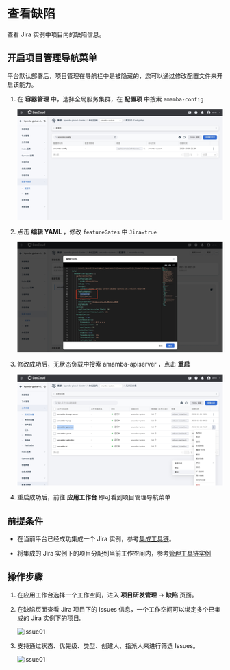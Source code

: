 # 查看缺陷

查看 Jira 实例中项目内的缺陷信息。

## 开启项目管理导航菜单

平台默认部署后，项目管理在导航栏中是被隐藏的，您可以通过修改配置文件来开启该能力。

1. 在 __容器管理__ 中，选择全局服务集群，在 __配置项__ 中搜索 `amamba-config` 

    ![git1](../../images/git1.jpg)

2. 点击 __编辑 YAML__ ，修改 `featureGates` 中 `Jira=true`

    ![git9](../../images/git9.jpg)

3. 修改成功后，无状态负载中搜索 amamba-apiserver ，点击 __重启__

    ![git3](../../images/git3.jpg)

4. 重启成功后，前往 __应用工作台__ 即可看到项目管理导航菜单

## 前提条件

- 在当前平台已经成功集成一个 Jira 实例，参考[集成工具链](../tools/integrated-toolchain.md)。

- 将集成的 Jira 实例下的项目分配到当前工作空间内，参考[管理工具链实例](../tools/toolchain-instances.md)

## 操作步骤

1. 在应用工作台选择一个工作空间，进入 __项目研发管理__ -> __缺陷__ 页面。

2. 在缺陷页面查看 Jira 项目下的 Issues 信息，一个工作空间可以绑定多个已集成的 Jira 实例下的项目。

    ![issue01](https://docs.daocloud.io/daocloud-docs-images/docs/zh/docs/amamba/images/issue01.png)

3. 支持通过状态、优先级、类型、创建人、指派人来进行筛选 Issues。

    ![issue01](https://docs.daocloud.io/daocloud-docs-images/docs/zh/docs/amamba/images/issue02.png)
